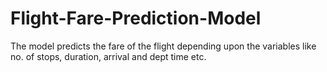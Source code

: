 # Flight-Fare-Prediction-Model

The model predicts the fare of the flight depending upon the variables like no. of stops, duration, arrival and dept time etc.
